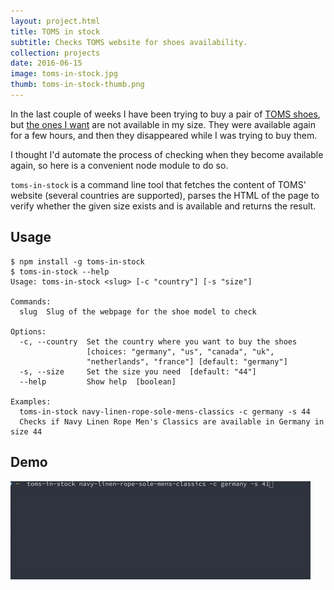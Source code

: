 ```yaml
---
layout: project.html
title: TOMS in stock
subtitle: Checks TOMS website for shoes availability.
collection: projects 
date: 2016-06-15
image: toms-in-stock.jpg
thumb: toms-in-stock-thumb.png
---
```


In the last couple of weeks I have been trying to buy a pair of [TOMS shoes](http://toms.com), but [the ones I want](http://www.shoptoms.de/navy-linen-rope-sole-mens-classics) are not available in my size. They were available again for a few hours, and then they disappeared while I was trying to buy them.

I thought I'd automate the process of checking when they become available again, so here is a convenient node module to do so.

`toms-in-stock` is a command line tool that fetches the content of TOMS' website (several countries are supported), parses the HTML of the page to verify whether the given size exists and is available and returns the result.

## Usage

	$ npm install -g toms-in-stock
	$ toms-in-stock --help
	Usage: toms-in-stock <slug> [-c "country"] [-s "size"]

	Commands:
	  slug  Slug of the webpage for the shoe model to check
	
	Options:
	  -c, --country  Set the country where you want to buy the shoes 
	                 [choices: "germany", "us", "canada", "uk",
	                 "netherlands", "france"] [default: "germany"]
	  -s, --size     Set the size you need  [default: "44"]
	  --help         Show help  [boolean]
	  
	Examples:
  	  toms-in-stock navy-linen-rope-sole-mens-classics -c germany -s 44
  	  Checks if Navy Linen Rope Men's Classics are available in Germany in size 44

## Demo

![Demo](https://raw.githubusercontent.com/mmarcon/toms-in-stock/master/demo/demo.gif)